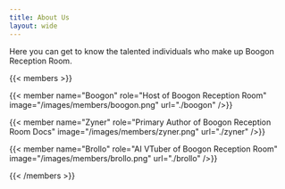 ```yaml
---
title: About Us
layout: wide
---
```


<div class="hx:mt-12"></div>

<div class="hx:text-center">
    Here you can get to know the talented individuals who make up Boogon Reception Room.
</div>

{{< members >}}

{{< member
    name="Boogon"
    role="Host of Boogon Reception Room"
    image="/images/members/boogon.png"
    url="./boogon"
/>}}

{{< member
    name="Zyner"
    role="Primary Author of Boogon Reception Room Docs"
    image="/images/members/zyner.png"
    url="./zyner"
/>}}

{{< member
    name="Brollo"
    role="AI VTuber of Boogon Reception Room"
    image="/images/members/brollo.png"
    url="./brollo"
/>}}

{{< /members >}}
